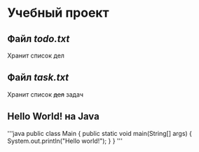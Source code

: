 # Учебный проект


## Файл *todo.txt*

Хранит список дел


## Файл *task.txt*

Хранит список ~~дел~~ задач


## Hello World! на Java

'''java
public class Main {
    public static void main(String[] args) {
        System.out.println("Hello world!");
    }
}
'''